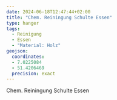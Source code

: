 ```yaml
---
date: 2024-06-18T12:47:44+02:00
title: "Chem. Reiningung Schulte Essen"
type: hanger
tags:
  - Reinigung
  - Essen
  - "Material: Holz"
geojson:
  coordinates:
  - 7.0225084
  - 51.4206469
  precision: exact
---
```

Chem. Reiningung Schulte Essen
